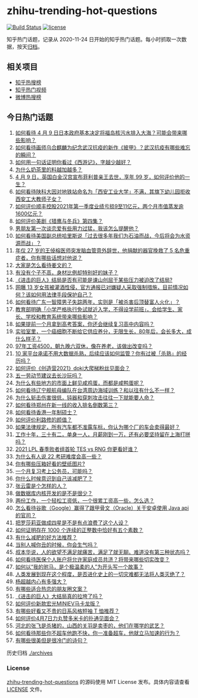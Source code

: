 # zhihu-trending-hot-questions

[![Build Status](https://github.com/justjavac/zhihu-trending-hot-questions/workflows/ci/badge.svg?branch=master)](https://github.com/justjavac/zhihu-trending-hot-questions/actions)
[![license](https://img.shields.io/github/license/justjavac/zhihu-trending-hot-questions)](https://github.com/justjavac/zhihu-trending-hot-questions/blob/master/LICENSE)

知乎热门话题，记录从 2020-11-24 日开始的知乎热门话题。每小时抓取一次数据，按天[归档](./archives)。

## 相关项目

- [知乎热搜榜](https://github.com/justjavac/zhihu-trending-top-search)
- [知乎热门视频](https://github.com/justjavac/zhihu-trending-hot-video)
- [微博热搜榜](https://github.com/justjavac/weibo-trending-hot-search)

## 今日热门话题

<!-- BEGIN -->
<!-- 最后更新时间 Sat Apr 10 2021 02:03:00 GMT+0800 (China Standard Time) -->
1. [如何看待 4 月 9 日日本政府基本决定将福岛核污水排入大海？可能会带来哪些影响？](https://www.zhihu.com/question/453704152)
1. [如何看待画师乌合麒麟为纪念武汉抗疫的新作《披甲》？武汉抗疫有哪些难忘的瞬间？](https://www.zhihu.com/question/453690428)
1. [如何用一句话证明你看过《西游记》，字越少越好？](https://www.zhihu.com/question/361253258)
1. [为什么奶茶里的料越加越多？](https://www.zhihu.com/question/435709314)
1. [4 月 9 日，英国白金汉宫宣布菲利普亲王去世，享年 99 岁，如何评价他的一生？](https://www.zhihu.com/question/453756163)
1. [如何看待陕科大因对地铁站命名为「西安工业大学」不满，其旗下幼儿园拒收西安工大教师子女？](https://www.zhihu.com/question/453581976)
1. [如何评价顺丰控股2021年第一季度业绩亏损9至11亿元，两个月市值蒸发逾1600亿元？](https://www.zhihu.com/question/453657036)
1. [如何评价美剧《猎鹰与冬兵》第四集？](https://www.zhihu.com/question/453357016)
1. [男朋友第一次谈恋爱有些用力过猛，我该怎么提醒他？](https://www.zhihu.com/question/419802297)
1. [如何看待美国副总统哈里斯说「过去很多年我们为石油而战，今后将会为水资源而战」？](https://www.zhihu.com/question/453600213)
1. [年仅 27 岁的王倬榕医师突发脑血管意外辞世，他捐献的器官挽救了 5 名危重症者，你有哪些话想对他说？](https://www.zhihu.com/question/453589577)
1. [大家是怎么看待姜文的？](https://www.zhihu.com/question/328085392)
1. [有没有个子不高，身材比例却特别好的妹子？](https://www.zhihu.com/question/49702229)
1. [《进击的巨人》结局是否有可能是谏山创屈于某些压力被迫改了结局?](https://www.zhihu.com/question/453598820)
1. [网曝 13 岁女孩被灌酒性侵，官方通报已对嫌疑人采取强制措施，目前情况如何？该如何用法律手段保护自己？](https://www.zhihu.com/question/453492151)
1. [如何看待广东一智障男子失踪两年，实则是「被杀害后顶替富人火化」？](https://www.zhihu.com/question/453502347)
1. [教育部明确「小学严格执行免试就近入学，不得设学前班」，会给学生、家长、学校和教育系统带来哪些影响？](https://www.zhihu.com/question/453687186)
1. [如果提前一个月拿到高考答案，你还会继续复习高中内容吗？](https://www.zhihu.com/question/453079999)
1. [实验室里，一个癌细胞不断给它供应养分，无限生长，80年后，会长多大，成什么样子？](https://www.zhihu.com/question/429751120)
1. [97年工资4500，朝九晚六双休，像在养老，该做出改变吗？](https://www.zhihu.com/question/447268047)
1. [10 家平台承诺不用大数据杀熟，后续应该如何监管？你有过被「杀熟」的经历吗？](https://www.zhihu.com/question/453666999)
1. [如何评价《创造营2021》doki大爬梯粉丝见面会？](https://www.zhihu.com/question/453771732)
1. [五一劳动节建议去长沙玩吗？](https://www.zhihu.com/question/453000070)
1. [为什么有些地方的市面上鲜见咸鸡蛋，而都是咸鸭蛋呢？](https://www.zhihu.com/question/453408930)
1. [如何看待辽宁舰航母编队在台湾周边海域训练？和以往有什么不一样？](https://www.zhihu.com/question/453486534)
1. [为什么斩击伤害很低，钝器和穿刺攻击往往一下就能要人命？](https://www.zhihu.com/question/452689564)
1. [如何看待郑州在新一线的收入排名倒数第三？](https://www.zhihu.com/question/453502948)
1. [如何看待香港一年制硕士？](https://www.zhihu.com/question/24601021)
1. [如何评价利路修的颜值？](https://www.zhihu.com/question/450756206)
1. [如果法律规定，所有汽车都不准露车标，你认为哪个厂的车会卖得最好？](https://www.zhihu.com/question/451710408)
1. [工作十年，三十有二，单身一人，月薪刚到一万，还有必要坚持留在上海打拼吗？](https://www.zhihu.com/question/453719277)
1. [2021 LPL 春季败者组首轮 TES vs RNG 你更看好谁？](https://www.zhihu.com/question/453593116)
1. [为什么有人说 22 考研难度会高一些？](https://www.zhihu.com/question/427845043)
1. [你有哪些压箱好看的壁纸图片?](https://www.zhihu.com/question/452324718)
1. [一个月复习考上公务员，可能吗？](https://www.zhihu.com/question/376383315)
1. [你什么时候意识到自己该减肥了？](https://www.zhihu.com/question/450658065)
1. [张云雷是个怎样的人？](https://www.zhihu.com/question/452680619)
1. [做数据库内核开发的是不是很少？](https://www.zhihu.com/question/445283801)
1. [两份工作，一个轻松工资低，一个很累工资高一些，怎么选？](https://www.zhihu.com/question/63557154)
1. [怎么看待谷歌（Google）赢得了跟甲骨文（Oracle）关于安卓使用 Java api 的官司？](https://www.zhihu.com/question/453123507)
1. [把罗莎莉亚做成四星是不是有点浪费了这个人设？](https://www.zhihu.com/question/453331674)
1. [如何证明存在 1000 个连续的正整数中恰好有五个素数？](https://www.zhihu.com/question/369220695)
1. [有什么减肥的好方法推荐？](https://www.zhihu.com/question/441015831)
1. [当别人喊你丑的时候，你会生气吗？](https://www.zhihu.com/question/445968590)
1. [叔本华说，人的欲望不满足就痛苦，满足了就无聊。难道没有第三种状态吗？](https://www.zhihu.com/question/266175415)
1. [如何看待医保个人账户将允许家庭成员共济？将带来哪些切实改变？](https://www.zhihu.com/question/453657229)
1. [如何以“我的驸马，是个极温柔的人”为开头写一个故事？](https://www.zhihu.com/question/432335714)
1. [人类发展到现在这个程度，是否进化史上的一切灾难都无法将人类灭绝了？](https://www.zhihu.com/question/453639904)
1. [杨超越内心有多强大？](https://www.zhihu.com/question/450975727)
1. [有哪些适合热恋的朋友圈文案？](https://www.zhihu.com/question/447638497)
1. [《进击的巨人》大结局真的拉垮了吗？](https://www.zhihu.com/question/453502359)
1. [如何评价新款宏光MINIEV马卡龙版？](https://www.zhihu.com/question/453595452)
1. [有哪些好看又不贵的日系风格短袖 T 恤推荐？](https://www.zhihu.com/question/267880033)
1. [如何评价4月7日力丸赞多米卡的扑通见面会？](https://www.zhihu.com/question/453481304)
1. [河北的张飞是杀猪的，山西的关羽是卖枣的，他们在哪学的武艺？](https://www.zhihu.com/question/426938125)
1. [如何看待那些你不超车他跑不快，你一准备超车，他就立马加速的行为？](https://www.zhihu.com/question/452533771)
1. [有哪些很美但是很冷门的诗句？](https://www.zhihu.com/question/375569001)
<!-- END -->

历史归档 [./archives](./archives)

### License

[zhihu-trending-hot-questions](https://github.com/justjavac/zhihu-trending-hot-questions) 的源码使用 MIT License 发布。具体内容请查看 [LICENSE](./LICENSE) 文件。
